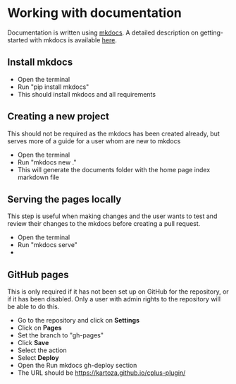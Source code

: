 # Working with documentation

Documentation is written using <a href="https://mkdocs.org/">mkdocs</a>.
A detailed description on getting-started with mkdocs is available <a href="https://www.mkdocs.org/getting-started/">here</a>.

## Install mkdocs

- Open the terminal
- Run "pip install mkdocs"
- This should install mkdocs and all requirements

## Creating a new project

This should not be required as the mkdocs has been created already, but serves more of a guide for
a user whom are new to mkdocs

- Open the terminal
- Run "mkdocs new ."
- This will generate the documents folder with the home page index markdown file

## Serving the pages locally

This step is useful when making changes and the user wants to test and review their changes to the mkdocs
before creating a pull request.

- Open the terminal
- Run "mkdocs serve"
- 

## GitHub pages

This is only required if it has not been set up on GitHub for the repository, or if it has been disabled.
Only a user with admin rights to the repository will be able to do this.

- Go to the repository and click on **Settings**
- Click on **Pages**
- Set the branch to "gh-pages"
- Click **Save**
- Select the action
- Select **Deploy**
- Open the Run mkdocs gh-deploy section
- The URL should be https://kartoza.github.io/cplus-plugin/
